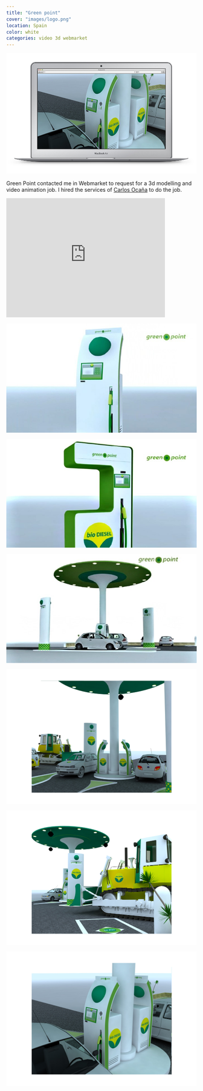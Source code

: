 ```yaml
---
title: "Green point"
cover: "images/logo.png"
location: Spain
color: white
categories: video 3d webmarket
---
```


![](./images/1.jpg)

Green Point contacted me in Webmarket to request for a 3d modelling and video animation job. I hired the services of [Carlos Ocaña](http://www.4kreation.es/) to do the job.

<iframe width="420" height="315" src="https://www.youtube.com/embed/YaQCAnWam-k" frameborder="0" allowfullscreen></iframe>

![](./images/2.jpg)

![](./images/3.jpg)

![](./images/4.jpg)

![](./images/5.jpg)

![](./images/6.jpg)

![](./images/7.jpg)
